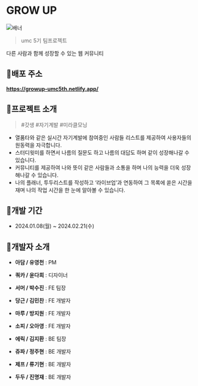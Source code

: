 # GROW UP
![배너](https://github.com/sjpark1120/GrowUp-Frontend/blob/main/src/icon/banner2.png?raw=true)
>umc 5기 팀프로젝트

다른 사람과 함께 성장할 수 있는 웹 커뮤니티 

## 🌲배포 주소
**https://growup-umc5th.netlify.app/**


## 🌱프로젝트 소개
>#갓생 #자기계발 #미라클모닝
- 열품타와 같은 실시간 자기계발에 참여중인 사람들 리스트를 제공하여 사용자들의 원동력을 자극합니다.
- 스터디윗미를 하면서 나름의 질문도 하고 나름의 대답도 하며 같이 성장해나갈 수 있습니다.
- 커뮤니티를 제공하여 나와 뜻이 같은 사람들과 소통을 하며 나의 능력을 더욱 성장해나갈 수 있습니다.
- 나의 플래너, 투두리스트를 작성하고 ‘라이브업’과 연동하여 그 목록에 쏟은 시간을 재며 나의 작업 시간을 한 눈에 알아볼 수 있습니다.


## 📆개발 기간
- 2024.01.08(월) ~ 2024.02.21(수)

  
## 🌳개발자 소개
- **아담 / 유영천** : PM
- **쿼카 / 윤다희** : 디자이너


- **서머 / 박수진** : FE 팀장
- **당근 / 김민찬** : FE 개발자
- **마루 / 방지원** : FE 개발자
- **소피 / 오아영** : FE 개발자


- **에릭 / 김지환** : BE 팀장
- **쥬파 / 정주현** : BE 개발자
- **제프 / 류기현** : BE 개발자
- **두두 / 진명재** : BE 개발자
